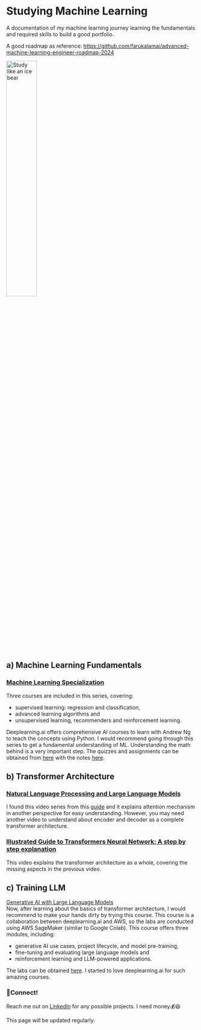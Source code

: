 # Studying Machine Learning
A documentation of my machine learning journey learning the fundamentals and required skills to build a good portfolio.

A good roadmap as reference: https://github.com/farukalamai/advanced-machine-learning-engineer-roadmap-2024

<img src="https://github.com/user-attachments/assets/7cce053f-973d-4e36-83eb-15675699664c" alt="Study like an ice bear" style="width:40%; height:auto;">

## a) Machine Learning Fundamentals
### [Machine Learning Specialization](https://www.coursera.org/specializations/machine-learning-introduction)<br/>
Three courses are included in this series, covering:
- supervised learning: regression and classification,
- advanced learning algorithms and
- unsupervised learning, recommenders and reinforcement learning.

Deeplearning.ai offers comprehensive AI courses to learn with Andrew Ng to teach the concepts using Python. I would recommend going through this series to get a fundamental understanding of ML. Understanding the math behind is a very important step. The quizzes and assignments can be obtained from [here](https://github.com/greyhatguy007/Machine-Learning-Specialization-Coursera) with the notes [here](https://github.com/julianyulu/Machine-Learning-Notes?tab=readme-ov-file#last-update).

## b) Transformer Architecture
### [Natural Language Processing and Large Language Models](https://www.youtube.com/playlist?list=PLs8w1Cdi-zvYskDS2icIItfZgxclApVLv)<br/>
I found this video series from this [guide](https://github.com/louisfb01/start-machine-learning?tab=readme-ov-file) and it explains attention mechanism in another perspective for easy understanding. However, you may need another video to understand about encoder and decoder as a complete transformer architecture. 

### [Illustrated Guide to Transformers Neural Network: A step by step explanation](https://youtu.be/4Bdc55j80l8?si=lgsvisn2ZmD2rczz)<br/>
This video explains the transformer architecture as a whole, covering the missing aspects in the previous video.

## c) Training LLM
[Generative AI with Large Language Models](https://www.coursera.org/learn/generative-ai-with-llms)<br/>
Now, after learning about the basics of transformer architecture, I would recommend to make your hands dirty by trying this course. This course is a collaboration between deeplearning.ai and AWS, so the labs are conducted using AWS SageMaker (similar to Google Colab).
This course offers three modules, including:
- generative AI use cases, project lifecycle, and model pre-training,
- fine-tuning and evaluating large language models and
- reinforcement learning and LLM-powered applications.

The labs can be obtained [here](https://github.com/Ryota-Kawamura/Generative-AI-with-LLMs/tree/main). I started to love deeplearning.ai for such amazing courses.

### 👋Connect!
Reach me out on [LinkedIn](https://www.linkedin.com/in/yinloonkhor/) for any possible projects. I need money💰😆

This page will be updated regularly.

